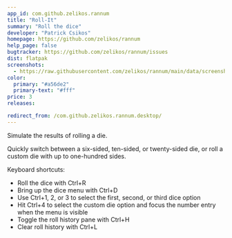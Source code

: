 ```yaml
---
app_id: com.github.zelikos.rannum
title: "Roll-It"
summary: "Roll the dice"
developer: "Patrick Csikos"
homepage: https://github.com/zelikos/rannum
help_page: false
bugtracker: https://github.com/zelikos/rannum/issues
dist: flatpak
screenshots:
  - https://raw.githubusercontent.com/zelikos/rannum/main/data/screenshot1.png
color:
  primary: "#a56de2"
  primary-text: "#fff"
price: 3
releases:

redirect_from: /com.github.zelikos.rannum.desktop/
---
```


<p>Simulate the results of rolling a die.</p>
<p>Quickly switch between a six-sided, ten-sided, or twenty-sided die, or roll a custom die with up to one-hundred sides.</p>
<p>Keyboard shortcuts:</p>
<ul>
<li>Roll the dice with Ctrl+R</li>
<li>Bring up the dice menu with Ctrl+D</li>
<li>Use Ctrl+1, 2, or 3 to select the first, second, or third dice option</li>
<li>Hit Ctrl+4 to select the custom die option and focus the number entry when the menu is visible</li>
<li>Toggle the roll history pane with Ctrl+H</li>
<li>Clear roll history with Ctrl+L</li>
</ul>